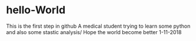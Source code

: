 # hello-World
This is the first step in github
A medical student trying to learn some python and also some stastic analysis/
Hope the world become better
1-11-2018
